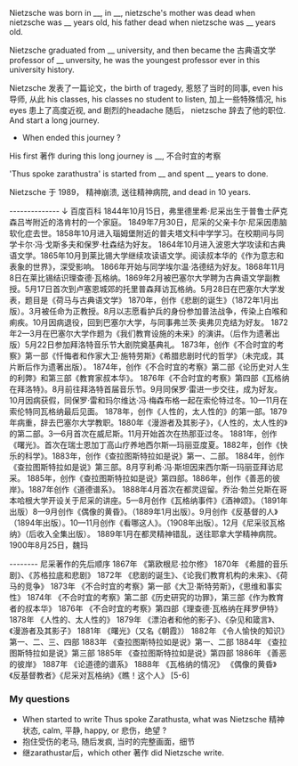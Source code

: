 Nietzsche was born in __, in __, nietzsche's mother was dead when nietzsche was __ years old, his father dead when nietzsche was __ years old.

Nietzsche graduated from __ university, and then became the 古典语文学 professor of __ unversity, he was the youngest professor ever in this university history.

Nietzsche 发表了一篇论文，the birth of tragedy, 惹怒了当时的同事, even his 导师, 从此 his classes, his classes no student to listen, 加上一些特殊情况, his eyes 患上了高度近视, and 剧烈的headache
随后， nietzsche 辞去了他的职位. And start a long journey.

- When ended this journey ?

His first 著作 during this long journey is __, 不合时宜的考察

'Thus spoke zarathustra' is started from __ and spent __ years to done.
 

Nietzsche 于 1989， 精神崩溃, 送往精神病院, and dead in 10 years.


-------------- ↓ 百度百科
1844年10月15日，弗里德里希·尼采出生于普鲁士萨克森吕岑附近的洛肯村的一个<?牧师?>家庭。
1849年7月30日，尼采的父亲卡尔·尼采因患脑软化症去世。1858年10月进入瑙姆堡附近的普夫塔文科中学学习。在校期间与同学卡尔·冯·戈斯多夫和保罗·杜森结为好友。
1864年10月进入波恩大学攻读<?神学?>和古典语文学。1865年10月<?转学?>到莱比锡大学继续攻读语文学。阅读叔本华的《作为意志和表象的世界》，深受影响。
1866年开始与同学埃尔温·洛德结为好友。1868年11月8日在莱比锡结识理查德·瓦格纳。1869年2月被巴塞尔大学聘为古典语文学副教授。5月17日首次到卢塞恩城郊的托里普森拜访瓦格纳。5月28日在巴塞尔大学发表<?就职演讲?>，题目是《荷马与古典语文学》
1870年，创作《悲剧的诞生》（1872年1月出版）。3月被任命为正教授。8月以志愿看护兵的身份参加普法战争，传染上白喉和痢疾。10月因病退役，回到巴塞尔大学，与同事弗兰茨·奥弗贝克结为好友。
1872年2—3月在巴塞尔大学作题为《我们教育设施的未来》的演讲。（后作为遗著出版）5月22日参加拜洛特音乐节大剧院奠基典礼。
1873年，创作《不合时宜的考察》第一部《忏悔者和作家大卫·施特劳斯》《希腊悲剧时代的哲学》（未完成，其片断后作为遗著出版）。
1874年，创作《不合时宜的考察》第二部《论历史对人生的利弊》和第三部《教育家叔本华》。
1876年《不合时宜的考察》第四部《瓦格纳在拜洛特》。8月前往拜洛特<?出席?>首届音乐节。9月同<?心理学家?>保罗·雷进一步交往，成为好友。10月因病获假，同保罗·雷和玛尔维达·冯·梅森布格一起在索伦特过冬。10—11月在索伦特同瓦格纳最后见面。
1878年，创作《人性的，太人性的》的第一部。1879年病重，辞去巴塞尔大学教职。1880年《漫游者及其影子》，《人性的，太人性的》的第二部。3—6月首次在威尼斯<?逗留?>。11月开始首次在热那亚过冬。
1881年，创作《曙光》。首次在瑞士恩加丁高山疗养地西尔斯—玛丽亚度夏。1882年，创作《快乐的科学》。1883年，创作《查拉图斯特拉如是说》第一、二部。
1884年，创作《查拉图斯特拉如是说》第三部。8月亨利希·冯·斯坦因来西尔斯一玛丽亚拜访尼采。
1885年，创作《查拉图斯特拉如是说》第四部。1886年，创作《善恶的彼岸》。1887年创作《道德谱系》。
1888年4月首次在都灵逗留。乔治·勃兰兑斯在哥本哈根大学开设关于尼采的讲座。5—8月创作《瓦格纳事件》《酒神颂》。（1891年出版）8—9月创作《偶像的黄昏》。（1889年1月出版）。9月创作《反基督的人》（1894年出版）。10—11月创作《看哪这人》。（1908年出版）。12月《尼采驳瓦格纳》（后收入全集出版）。
1889年1月在都灵精神错乱，送往耶拿大学精神病院。1900年8月25日，<?病逝于?>魏玛



-------- 尼采著作的先后顺序
1867年
《第欧根尼·拉尔修》
1870年
《希腊的音乐剧》、《苏格拉底和悲剧》
1872年
《悲剧的诞生》、《论我们教育机构的未来》、《荷马的竞争》
1873年
《不合时宜的考察》第一部《大卫·斯特劳斯》，《思维和事实性》
1874年
《不合时宜的考察》第二部《历史研究的功罪》，第三部《作为教育者的叔本华》
1876年
《不合时宜的考察》第四部《理查德·瓦格纳在拜罗伊特》
1878年
《人性的、太人性的》
1879年
《漂泊者和他的影子》、《杂见和箴言》、《漫游者及其影子》
1881年
《曙光》（又名《朝霞》）
1882年
《令人愉快的知识》第一、二、三、四部
1883年
《查拉图斯特拉如是说》第一、二部
1884年
《查拉图斯特拉如是说》第三部
1885年
《查拉图斯特拉如是说》第四部
1886年
《善恶的彼岸》
1887年
《论道德的谱系》
1888年
《瓦格纳的情况》 《偶像的黄昏》《反基督教者》《尼采对瓦格纳》《瞧！这个人》 [5-6]


### My questions
- When started to write Thus spoke Zarathusta, what was Nietzsche 精神状态, calm, 平静, happy, or 悲伤，绝望 ?
- 抱住受伤的老马, 随后发疯, 当时的完整画面，细节
- 继zarathustar后，which other 著作 did Nietzsche write.
 
